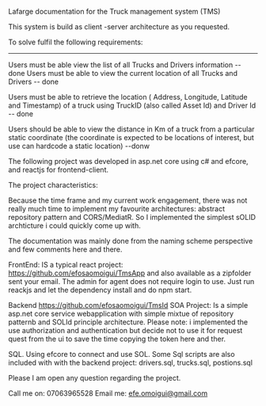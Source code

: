 
Lafarge documentation for the Truck management system (TMS)

This system is build as client -server architecture as you requested. 

To solve fulfil the following requirements:

----------------------------------------------- 

Users must be able view the list of all Trucks and Drivers information -- done
Users must be able to view the current location of all Trucks and Drivers -- done

Users must be able to retrieve the 
location (
Address, 
Longitude, 
Latitude and
Timestamp) of a truck using TruckID (also called Asset Id) 
and Driver Id -- done

Users should be able to view the distance in Km of a truck from a particular static
coordinate (the coordinate is expected to be locations of interest, but use can hardcode
a static location) --donw

The following project was developed in asp.net core using c# and efcore, and reactjs for frontend-client.

The project characteristics:

Because the time frame and my current work engagement, there was not really much time to implement my favourite architectures: abstract repository pattern and CORS/MediatR. So I implemented the simplest sOLID archticture i could quickly come up with.

The documentation was mainly done from the naming scheme perspective and few comments here and there.

FrontEnd:
IS a typical react project: https://github.com/efosaomoigui/TmsApp and also available as a zipfolder sent your email. The admin for agent does not require login to use. Just run reackjs and let the dependency install and do npm start.

Backend
https://github.com/efosaomoigui/TmsId
SOA Project:
Is a simple asp.net core service webapplication with simple mixtue of repository patternb and SOLId principle architecture. Please note: i implemented the use authorization and authentication but decide not to use it for request quest from the ui to save the time copying the token here and ther.


SQL.
Using efcore to connect and use SOL. Some Sql scripts are also included with with the backend project: drivers.sql, trucks.sql, postions.sql

Please I am open any question regarding the project. 

Call me on: 07063965528
Email me: efe.omoigui@gmail.com




